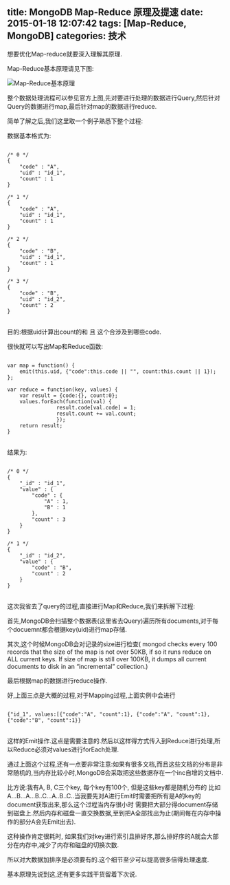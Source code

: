 title: MongoDB Map-Reduce 原理及提速
date: 2015-01-18 12:07:42
tags: [Map-Reduce, MongoDB]
categories: 技术
---

想要优化Map-reduce就要深入理解其原理.

Map-Reduce基本原理请见下图:

<!--more-->

![Map-Reduce基本原理](http://ww4.sinaimg.cn/large/744e593bgw1eodjvvjkrij20r80jgdj7.jpg)

整个数据处理流程可以参见官方上图,先对要进行处理的数据进行Query,然后针对Query的数据进行map,最后针对map的数据进行reduce.

简单了解之后,我们这里取一个例子熟悉下整个过程:

数据基本格式为:
<pre>
<code class="js">
/* 0 */
{
	"code" : "A",
	"uid" : "id_1",
	"count" : 1
}

/* 1 */
{
	"code" : "A",
	"uid" : "id_1",
	"count" : 1
}

/* 2 */
{
	"code" : "B",
	"uid" : "id_1",
	"count" : 1
}

/* 3 */
{
	"code" : "B",
	"uid" : "id_2",
	"count" : 2
}
</code>
</pre>

目的:根据uid计算出count的和 且 这个合涉及到哪些code.

很快就可以写出Map和Reduce函数:
<pre>
<code class="javascript">
var map = function() {
	emit(this.uid, {"code":this.code || "", count:this.count || 1});
};

var reduce = function(key, values) {
	var result = {code:{}, count:0};
	values.forEach(function(val) {
				result.code[val.code] = 1;
				result.count += val.count;
				});
	return result;
}
</code>
</pre>

结果为:
<pre>
<code class="javascript">
/* 0 */
{
	"_id" : "id_1",
	"value" : {
		"code" : {
			"A" : 1,
			"B" : 1
		},
		"count" : 3
	}
}

/* 1 */
{
	"_id" : "id_2",
	"value" : {
		"code" : "B",
		"count" : 2
	}
}
</code>
</pre>

这次我省去了query的过程,直接进行Map和Reduce,我们来拆解下过程:

首先,MongoDB会扫描整个数据表(这里省去Query)遍历所有documents,对于每个docuemnt都会根据key(uid)进行map存储.

其次,这个时候MongoDB会对记录的size进行检查( mongod checks every 100 records that the size of the map is not over 50KB, if so it runs reduce on ALL current keys. If size of map is still over 100KB, it dumps all current documents to disk in an “incremental” collection.)

最后根据map的数据进行reduce操作.

好,上面三点是大概的过程,对于Mapping过程,上面实例中会进行
<pre>
<code class="javascript">
{"id_1", values:[{"code":"A", "count":1}, {"code":"A", "count":1}, {"code":"B", "count":1}}
</code>
</pre>

这样的Emit操作.这点是需要注意的.然后以这样得方式传入到Reduce进行处理,所以Reduce必须对values进行forEach处理.

通过上面这个过程,还有一点要非常注意:如果有很多文档,而且这些文档的分布是非常随机的,当内存比较小时,MongoDB会采取把这些数据存在一个inc自增的文档中.

比方说:我有A, B, C三个key, 每个key有100个, 但是这些key都是随机分布的 比如A...B...A...B..C...A..B..C..当我要先对A进行Emit时需要把所有是A的key的document获取出来,那么这个过程当内存很小时 需要把大部分得document存储到磁盘上.然后内存和磁盘一直交换数据,至到把A全部找出为止(期间每在内存中操作的部分A会先Emit出去).

这种操作肯定很耗时, 如果我们对key进行索引且排好序,那么排好序的A就会大部分在内存中,减少了内存和磁盘的切换次数.

所以对大数据加排序是必须要有的.这个细节至少可以提高很多倍得处理速度.

基本原理先说到这,还有更多实践干货留着下次说.


